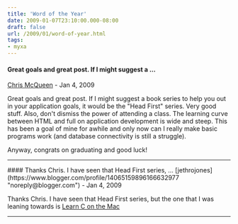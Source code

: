 ```yaml
---
title: 'Word of the Year'
date: 2009-01-07T23:10:00.000-08:00
draft: false
url: /2009/01/word-of-year.html
tags: 
- myxa
---
```


#### Great goals and great post. If I might suggest a ...
[Chris McQueen](https://www.blogger.com/profile/08139604303519807414 "noreply@blogger.com") - <time datetime="2009-01-08T07:38:00.000-08:00">Jan 4, 2009</time>

Great goals and great post. If I might suggest a book series to help you out in your application goals, it would be the "Head First" series. Very good stuff. Also, don't dismiss the power of attending a class. The learning curve between HTML and full on application development is wide and steep. This has been a goal of mine for awhile and only now can I really make basic programs work (and database connectivity is still a struggle).  
  
Anyway, congrats on graduating and good luck!
<hr />
#### Thanks Chris. I have seen that Head First series, ...
[jethrojones](https://www.blogger.com/profile/14065159896166632977 "noreply@blogger.com") - <time datetime="2009-01-08T07:57:00.000-08:00">Jan 4, 2009</time>

Thanks Chris. I have seen that Head First series, but the one that I was leaning towards is [Learn C on the Mac](http://www.amazon.com/Learn-C-Mac-Dave-Mark/dp/1430218096/ref=wl_it_dp?ie=UTF8&coliid=I2CKV2NGUMCBVV&colid=16DU5HSPROSLA)
<hr />
